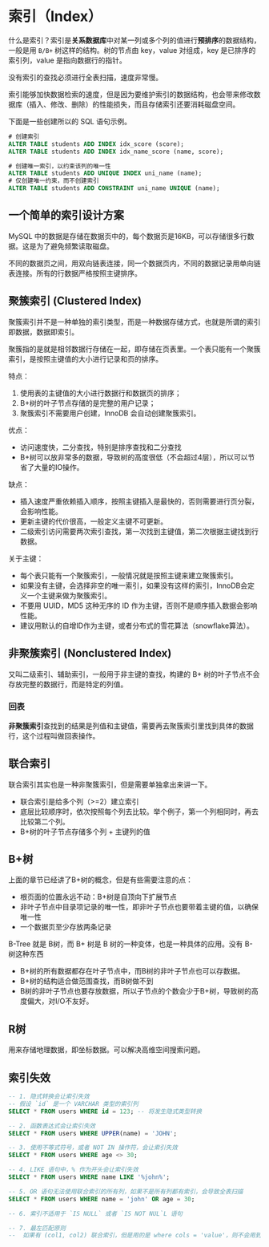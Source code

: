 # 索引（Index）
什么是索引？索引是**关系数据库**中对某一列或多个列的值进行**预排序**的数据结构，一般是用 `B/B+` 树这样的结构。树的节点由 key，value 对组成，key 是已排序的索引列，value 是指向数据行的指针。

没有索引的查找必须进行全表扫描，速度非常慢。

索引能够加快数据检索的速度，但是因为要维护索引的数据结构，也会带来修改数据库（插入、修改、删除）的性能损失，而且存储索引还要消耗磁盘空间。

下面是一些创建所以的 SQL 语句示例。
```sql
# 创建索引
ALTER TABLE students ADD INDEX idx_score (score);
ALTER TABLE students ADD INDEX idx_name_score (name, score);

# 创建唯一索引，以约束该列的唯一性
ALTER TABLE students ADD UNIQUE INDEX uni_name (name);
# 仅创建唯一约束，而不创建索引
ALTER TABLE students ADD CONSTRAINT uni_name UNIQUE (name);
```

## 一个简单的索引设计方案
MySQL 中的数据是存储在数据页中的，每个数据页是16KB，可以存储很多行数据。这是为了避免频繁读取磁盘。

不同的数据页之间，用双向链表连接，同一个数据页内，不同的数据记录用单向链表连接。所有的行数据严格按照主键排序。


## 聚簇索引 (Clustered Index)
聚簇索引并不是一种单独的索引类型，而是一种数据存储方式，也就是所谓的索引即数据，数据即索引。

聚簇指的是就是相邻数据行存储在一起，即存储在页表里。一个表只能有一个聚簇索引，是按照主键值的大小进行记录和页的排序。

特点：
1. 使用表的主键值的大小进行数据行和数据页的排序；
2. B+树的叶子节点存储的是完整的用户记录；
3. 聚簇索引不需要用户创建，InnoDB 会自动创建聚簇索引。

优点：
- 访问速度快，二分查找，特别是排序查找和二分查找
- B+树可以放非常多的数据，导致树的高度很低（不会超过4层），所以可以节省了大量的IO操作。

缺点：
- 插入速度严重依赖插入顺序，按照主键插入是最快的，否则需要进行页分裂，会影响性能。
- 更新主键的代价很高，一般定义主键不可更新。
- 二级索引访问需要两次索引查找，第一次找到主键值，第二次根据主键找到行数据。

关于主键：
- 每个表只能有一个聚簇索引，一般情况就是按照主键来建立聚簇索引。
- 如果没有主键，会选择非空的唯一索引，如果没有这样的索引，InnoDB会定义一个主键来做为聚簇索引。
- 不要用 UUID，MD5 这种无序的 ID 作为主键，否则不是顺序插入数据会影响性能。
- 建议用默认的自增ID作为主键，或者分布式的雪花算法（snowflake算法）。

## 非聚簇索引 (Nonclustered Index)
又叫二级索引、辅助索引，一般用于非主键的查找，构建的 B+ 树的叶子节点不会存放完整的数据行，而是特定的列值。

### 回表
**非聚簇索引**查找到的结果是列值和主键值，需要再去聚簇索引里找到具体的数据行，这个过程叫做回表操作。

## 联合索引

联合索引其实也是一种非聚簇索引，但是需要单独拿出来讲一下。
- 联合索引是给多个列（>=2）建立索引
- 底层比较顺序时，依次按照每个列去比较。举个例子，第一个列相同时，再去比较第二个列。
- B+树的叶子节点存储多个列 + 主键列的值

## B+树
上面的章节已经讲了B+树的概念，但是有些需要注意的点：
- 根页面的位置永远不动：B+树是自顶向下扩展节点
- 非叶子节点中目录项记录的唯一性，即非叶子节点也要带着主键的值，以确保唯一性
- 一个数据页至少存放两条记录

B-Tree 就是 B树，而 B+ 树是 B 树的一种变体，也是一种具体的应用。没有 B- 树这种东西
- B+树的所有数据都存在叶子节点中，而B树的非叶子节点也可以存数据。
- B+树的结构适合做范围查找，而B树做不到
- B树的非叶子节点也要存放数据，所以子节点的个数会少于B+树，导致树的高度偏大，对I/O不友好。

## R树
用来存储地理数据，即坐标数据。可以解决高维空间搜索问题。

## 索引失效

```sql
-- 1. 隐式转换会让索引失效
-- 假设 `id` 是一个 VARCHAR 类型的索引列
SELECT * FROM users WHERE id = 123; -- 将发生隐式类型转换

-- 2. 函数表达式会让索引失效
SELECT * FROM users WHERE UPPER(name) = 'JOHN';

-- 3. 使用不等式符号，或者 NOT IN 操作符，会让索引失效
SELECT * FROM users WHERE age <> 30;

-- 4. LIKE 语句中，% 作为开头会让索引失效
SELECT * FROM users WHERE name LIKE '%john%';

-- 5. OR 语句无法使用联合索引的所有列，如果不是所有列都有索引，会导致全表扫描
SELECT * FROM users WHERE name = 'john' OR age = 30;

-- 6. 索引不适用于 `IS NULL` 或者 `IS NOT NUL`L 语句

-- 7. 最左匹配原则
--  如果有 (col1, col2) 联合索引，但是用的是 where cols = 'value'，则不会用到联合索引
```
